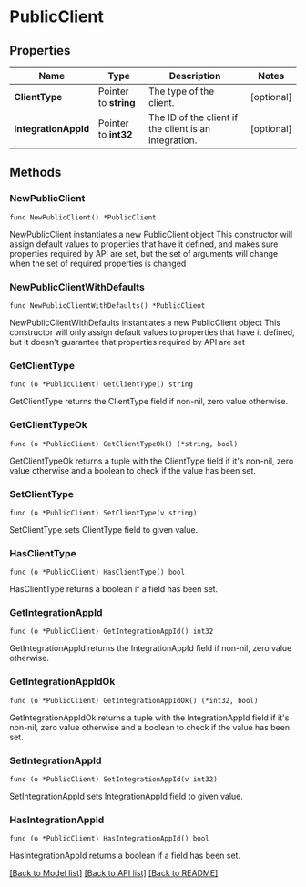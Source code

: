 # PublicClient

## Properties

Name | Type | Description | Notes
------------ | ------------- | ------------- | -------------
**ClientType** | Pointer to **string** | The type of the client. | [optional] 
**IntegrationAppId** | Pointer to **int32** | The ID of the client if the client is an integration. | [optional] 

## Methods

### NewPublicClient

`func NewPublicClient() *PublicClient`

NewPublicClient instantiates a new PublicClient object
This constructor will assign default values to properties that have it defined,
and makes sure properties required by API are set, but the set of arguments
will change when the set of required properties is changed

### NewPublicClientWithDefaults

`func NewPublicClientWithDefaults() *PublicClient`

NewPublicClientWithDefaults instantiates a new PublicClient object
This constructor will only assign default values to properties that have it defined,
but it doesn't guarantee that properties required by API are set

### GetClientType

`func (o *PublicClient) GetClientType() string`

GetClientType returns the ClientType field if non-nil, zero value otherwise.

### GetClientTypeOk

`func (o *PublicClient) GetClientTypeOk() (*string, bool)`

GetClientTypeOk returns a tuple with the ClientType field if it's non-nil, zero value otherwise
and a boolean to check if the value has been set.

### SetClientType

`func (o *PublicClient) SetClientType(v string)`

SetClientType sets ClientType field to given value.

### HasClientType

`func (o *PublicClient) HasClientType() bool`

HasClientType returns a boolean if a field has been set.

### GetIntegrationAppId

`func (o *PublicClient) GetIntegrationAppId() int32`

GetIntegrationAppId returns the IntegrationAppId field if non-nil, zero value otherwise.

### GetIntegrationAppIdOk

`func (o *PublicClient) GetIntegrationAppIdOk() (*int32, bool)`

GetIntegrationAppIdOk returns a tuple with the IntegrationAppId field if it's non-nil, zero value otherwise
and a boolean to check if the value has been set.

### SetIntegrationAppId

`func (o *PublicClient) SetIntegrationAppId(v int32)`

SetIntegrationAppId sets IntegrationAppId field to given value.

### HasIntegrationAppId

`func (o *PublicClient) HasIntegrationAppId() bool`

HasIntegrationAppId returns a boolean if a field has been set.


[[Back to Model list]](../README.md#documentation-for-models) [[Back to API list]](../README.md#documentation-for-api-endpoints) [[Back to README]](../README.md)


